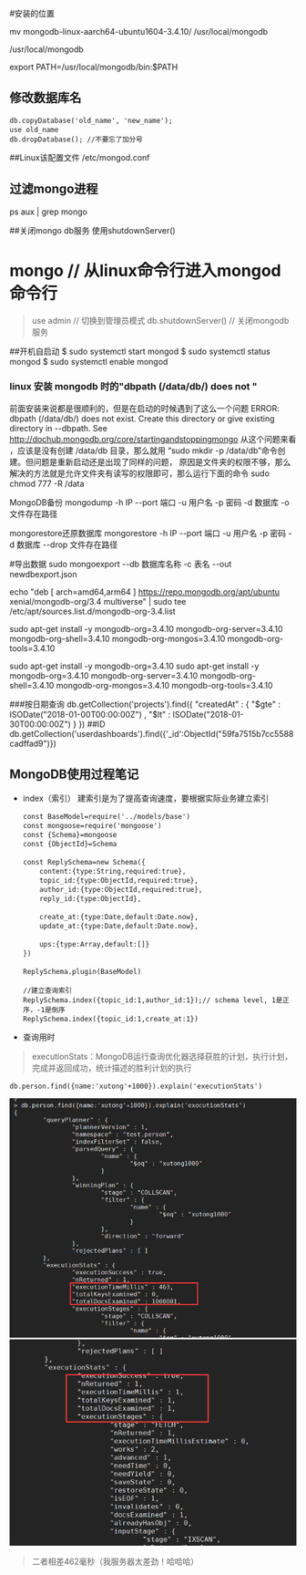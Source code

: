 #安装的位置

mv mongodb-linux-aarch64-ubuntu1604-3.4.10/ /usr/local/mongodb

/usr/local/mongodb

export PATH=/usr/local/mongodb/bin:$PATH

## 修改数据库名
		
	db.copyDatabase('old_name', 'new_name'); 
	use old_name 
	db.dropDatabase(); //不要忘了加分号
	
##Linux该配置文件
/etc/mongod.conf

## 过滤mongo进程
ps aux | grep mongo

##关闭mongo db服务
使用shutdownServer()
# mongo // 从linux命令行进入mongod命令行
> use admin // 切换到管理员模式
> db.shutdownServer() // 关闭mongodb服务


##开机自启动
$ sudo systemctl start mongod
$ sudo systemctl status mongod
$ sudo systemctl enable mongod

### linux 安装 mongodb 时的"dbpath (/data/db/) does not "
前面安装来说都是很顺利的，但是在启动的时候遇到了这么一个问题
ERROR: dbpath (/data/db/) does not exist.
Create this directory or give existing directory in --dbpath. See http://dochub.mongodb.org/core/startingandstoppingmongo
从这个问题来看 ，应该是没有创建 /data/db 目录，那么就用 “sudo mkdir -p /data/db”命令创建。但问题是重新启动还是出现了同样的问题，
原因是文件夹的权限不够，那么解决的方法就是允许文件夹有读写的权限即可，那么运行下面的命令
sudo chmod 777 -R /data


MongoDB备份
mongodump -h IP --port 端口 -u 用户名 -p 密码 -d 数据库 -o 文件存在路径 

mongorestore还原数据库
mongorestore -h IP --port 端口 -u 用户名 -p 密码 -d 数据库 --drop 文件存在路径

#导出数据
sudo mongoexport --db 数据库名称 -c 表名 --out newdbexport.json






echo "deb [ arch=amd64,arm64 ] https://repo.mongodb.org/apt/ubuntu xenial/mongodb-org/3.4 multiverse" | sudo tee /etc/apt/sources.list.d/mongodb-org-3.4.list

sudo apt-get install -y mongodb-org=3.4.10 mongodb-org-server=3.4.10 mongodb-org-shell=3.4.10 mongodb-org-mongos=3.4.10 mongodb-org-tools=3.4.10

sudo apt-get install -y mongodb-org=3.4.10
sudo apt-get install -y mongodb-org=3.4.10 mongodb-org-server=3.4.10 mongodb-org-shell=3.4.10 mongodb-org-mongos=3.4.10 mongodb-org-tools=3.4.10




###按日期查询
db.getCollection('projects').find({ "createdAt" : { "$gte" : ISODate("2018-01-00T00:00:00Z")  , "$lt" : ISODate("2018-01-30T00:00:00Z") } })
##ID
db.getCollection('userdashboards').find({'_id':ObjectId("59fa7515b7cc5588cadffad9")})

## MongoDB使用过程笔记
+ index（索引）
	建索引是为了提高查询速度，要根据实际业务建立索引
	```
	const BaseModel=require('../models/base')
	const mongoose=require('mongoose')
	const {Schema}=mongoose
	const {ObjectId}=Schema

	const ReplySchema=new Schema({
		content:{type:String,required:true},
		topic_id:{type:ObjectId,required:true},
		author_id:{type:ObjectId,required:true},
		reply_id:{type:ObjectId},

		create_at:{type:Date,default:Date.now},
		update_at:{type:Date,default:Date.now},

		ups:{type:Array,default:[]}
	})

	ReplySchema.plugin(BaseModel)

	//建立查询索引
	ReplySchema.index({topic_id:1,author_id:1});// schema level, 1是正序，-1是倒序
	ReplySchema.index({topic_id:1,create_at:1})
	```
+ 查询用时
> executionStats：MongoDB运行查询优化器选择获胜的计划，执行计划，完成并返回成功，统计描述的胜利计划的执行

```
db.person.find({name:'xutong'+1000}).explain('executionStats')

```

![建立索引前](./img/MongoDB_indexBeFore.jpg)
![建立索引后](./img/MongoDB_indexAfter.jpg)

> 二者相差462毫秒（我服务器太差劲！哈哈哈）